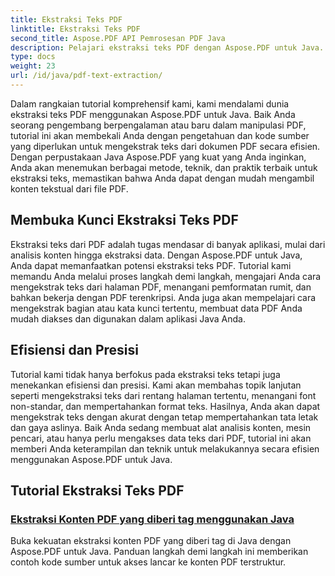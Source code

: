 ```yaml
---
title: Ekstraksi Teks PDF
linktitle: Ekstraksi Teks PDF
second_title: Aspose.PDF API Pemrosesan PDF Java
description: Pelajari ekstraksi teks PDF dengan Aspose.PDF untuk Java. Dapatkan tutorial langkah demi langkah untuk ekstraksi teks yang efisien dari PDF.
type: docs
weight: 23
url: /id/java/pdf-text-extraction/
---
```


Dalam rangkaian tutorial komprehensif kami, kami mendalami dunia ekstraksi teks PDF menggunakan Aspose.PDF untuk Java. Baik Anda seorang pengembang berpengalaman atau baru dalam manipulasi PDF, tutorial ini akan membekali Anda dengan pengetahuan dan kode sumber yang diperlukan untuk mengekstrak teks dari dokumen PDF secara efisien. Dengan perpustakaan Java Aspose.PDF yang kuat yang Anda inginkan, Anda akan menemukan berbagai metode, teknik, dan praktik terbaik untuk ekstraksi teks, memastikan bahwa Anda dapat dengan mudah mengambil konten tekstual dari file PDF.

## Membuka Kunci Ekstraksi Teks PDF

Ekstraksi teks dari PDF adalah tugas mendasar di banyak aplikasi, mulai dari analisis konten hingga ekstraksi data. Dengan Aspose.PDF untuk Java, Anda dapat memanfaatkan potensi ekstraksi teks PDF. Tutorial kami memandu Anda melalui proses langkah demi langkah, mengajari Anda cara mengekstrak teks dari halaman PDF, menangani pemformatan rumit, dan bahkan bekerja dengan PDF terenkripsi. Anda juga akan mempelajari cara mengekstrak bagian atau kata kunci tertentu, membuat data PDF Anda mudah diakses dan digunakan dalam aplikasi Java Anda.

## Efisiensi dan Presisi

Tutorial kami tidak hanya berfokus pada ekstraksi teks tetapi juga menekankan efisiensi dan presisi. Kami akan membahas topik lanjutan seperti mengekstraksi teks dari rentang halaman tertentu, menangani font non-standar, dan mempertahankan format teks. Hasilnya, Anda akan dapat mengekstrak teks dengan akurat dengan tetap mempertahankan tata letak dan gaya aslinya. Baik Anda sedang membuat alat analisis konten, mesin pencari, atau hanya perlu mengakses data teks dari PDF, tutorial ini akan memberi Anda keterampilan dan teknik untuk melakukannya secara efisien menggunakan Aspose.PDF untuk Java.

## Tutorial Ekstraksi Teks PDF
### [Ekstraksi Konten PDF yang diberi tag menggunakan Java](./tagged-pdf-content-extraction-using-java/)
Buka kekuatan ekstraksi konten PDF yang diberi tag di Java dengan Aspose.PDF untuk Java. Panduan langkah demi langkah ini memberikan contoh kode sumber untuk akses lancar ke konten PDF terstruktur.